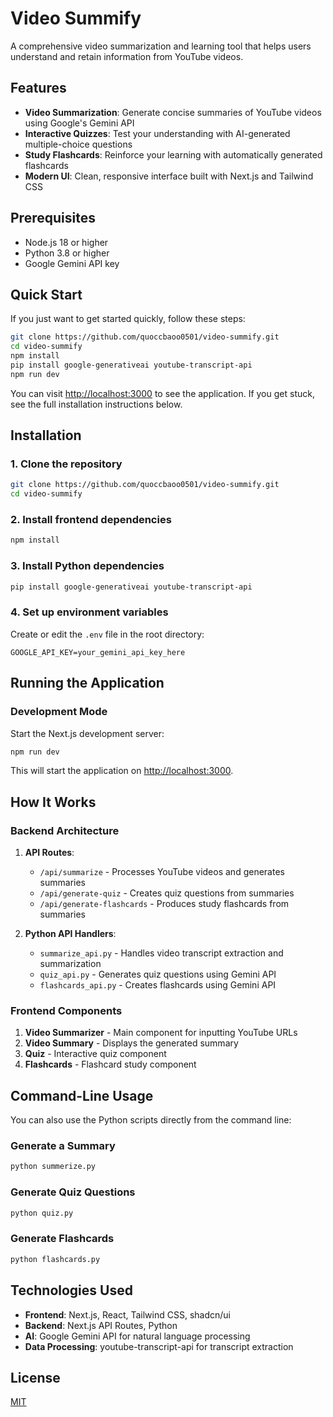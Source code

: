 # Video Summify

A comprehensive video summarization and learning tool that helps users understand and retain information from YouTube videos.

## Features

- **Video Summarization**: Generate concise summaries of YouTube videos using Google's Gemini API
- **Interactive Quizzes**: Test your understanding with AI-generated multiple-choice questions
- **Study Flashcards**: Reinforce your learning with automatically generated flashcards
- **Modern UI**: Clean, responsive interface built with Next.js and Tailwind CSS

## Prerequisites

- Node.js 18 or higher
- Python 3.8 or higher
- Google Gemini API key

## Quick Start

If you just want to get started quickly, follow these steps:

```bash
git clone https://github.com/quoccbaoo0501/video-summify.git
cd video-summify
npm install
pip install google-generativeai youtube-transcript-api
npm run dev
```

You can visit [http://localhost:3000](http://localhost:3000) to see the application. If you get stuck, see the full installation instructions below.

## Installation

### 1. Clone the repository

```bash
git clone https://github.com/quoccbaoo0501/video-summify.git
cd video-summify
```

### 2. Install frontend dependencies

```bash
npm install
```

### 3. Install Python dependencies

```bash
pip install google-generativeai youtube-transcript-api
```

### 4. Set up environment variables

Create or edit the `.env` file in the root directory:

```
GOOGLE_API_KEY=your_gemini_api_key_here
```

## Running the Application

### Development Mode

Start the Next.js development server:

```bash
npm run dev
```

This will start the application on [http://localhost:3000](http://localhost:3000).

## How It Works

### Backend Architecture

1. **API Routes**:
   - `/api/summarize` - Processes YouTube videos and generates summaries
   - `/api/generate-quiz` - Creates quiz questions from summaries
   - `/api/generate-flashcards` - Produces study flashcards from summaries

2. **Python API Handlers**:
   - `summarize_api.py` - Handles video transcript extraction and summarization
   - `quiz_api.py` - Generates quiz questions using Gemini API
   - `flashcards_api.py` - Creates flashcards using Gemini API

### Frontend Components

1. **Video Summarizer** - Main component for inputting YouTube URLs
2. **Video Summary** - Displays the generated summary
3. **Quiz** - Interactive quiz component
4. **Flashcards** - Flashcard study component

## Command-Line Usage

You can also use the Python scripts directly from the command line:

### Generate a Summary

```bash
python summerize.py
```

### Generate Quiz Questions

```bash
python quiz.py
```

### Generate Flashcards

```bash
python flashcards.py
```

## Technologies Used

- **Frontend**: Next.js, React, Tailwind CSS, shadcn/ui
- **Backend**: Next.js API Routes, Python
- **AI**: Google Gemini API for natural language processing
- **Data Processing**: youtube-transcript-api for transcript extraction

## License

[MIT](LICENSE) 